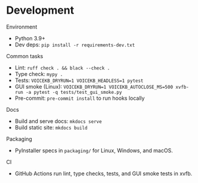 # Development

Environment
- Python 3.9+
- Dev deps: `pip install -r requirements-dev.txt`

Common tasks
- Lint: `ruff check . && black --check .`
- Type check: `mypy .`
- Tests: `VOICEKB_DRYRUN=1 VOICEKB_HEADLESS=1 pytest`
- GUI smoke (Linux): `VOICEKB_DRYRUN=1 VOICEKB_AUTOCLOSE_MS=500 xvfb-run -a pytest -q tests/test_gui_smoke.py`
- Pre-commit: `pre-commit install` to run hooks locally

Docs
- Build and serve docs: `mkdocs serve`
- Build static site: `mkdocs build`

Packaging
- PyInstaller specs in `packaging/` for Linux, Windows, and macOS.

CI
- GitHub Actions run lint, type checks, tests, and GUI smoke tests in xvfb.
